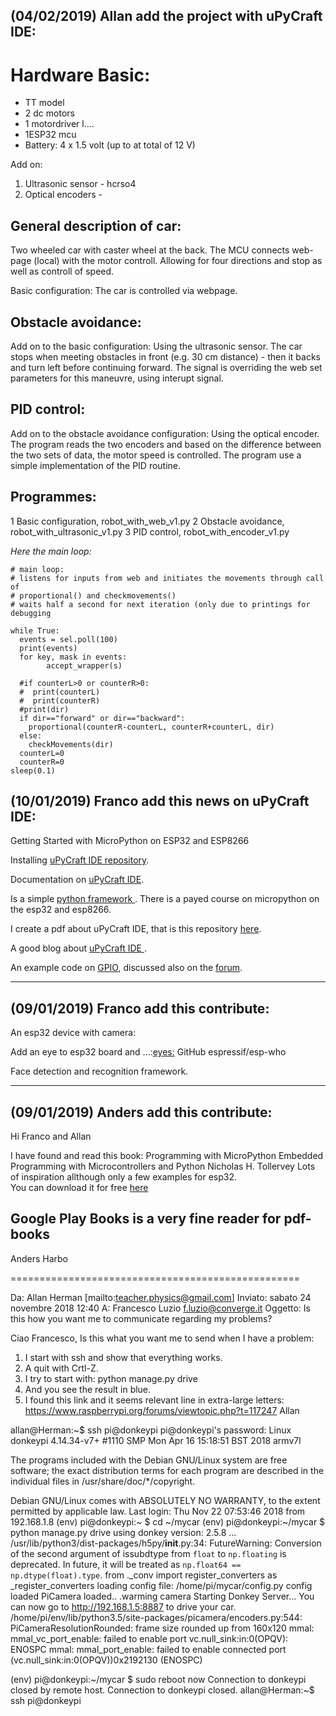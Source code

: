 

(04/02/2019) Allan  add  the project with uPyCraft IDE:
---------------------------------------------


Hardware Basic:
==============
* TT model
* 2 dc motors
* 1 motordriver l....
* 1ESP32 mcu
* Battery: 4 x 1.5 volt (up to at total of 12 V)

Add on:
1. Ultrasonic sensor - hcrso4
2. Optical encoders - 

General description of car:
--------------------------
Two wheeled car with caster wheel at the back.
The MCU connects web-page (local) with the motor controll. 
Allowing for four directions and stop as well as controll of speed.

Basic configuration:
The car is controlled via webpage. 

Obstacle avoidance:
-------------------
Add on to the basic configuration: Using the ultrasonic sensor. 
The car stops when meeting obstacles in front (e.g. 30 cm distance) - then 
it backs and turn left before continuing forward. The signal is 
overriding the web set parameters for this maneuvre, using interupt signal.

PID control:
------------
Add on to the obstacle avoidance configuration: Using the optical encoder. 
The program reads the two encoders and based on the difference between 
the two sets of data, the motor speed is controlled. 
The program use a simple implementation of the PID routine.

Programmes:
-----------
1 Basic configuration, robot_with_web_v1.py
2 Obstacle avoidance, robot_with_ultrasonic_v1.py
3 PID control, robot_with_encoder_v1.py
 
*Here the main loop:*
~~~~
# main loop:
# listens for inputs from web and initiates the movements through call of 
# proportional() and checkmovements()
# waits half a second for next iteration (only due to printings for debugging

while True:
  events = sel.poll(100)
  print(events)
  for key, mask in events:
        accept_wrapper(s)
  
  #if counterL>0 or counterR>0:
  #  print(counterL)
  #  print(counterR)
  #print(dir)
  if dir=="forward" or dir=="backward":
    proportional(counterR-counterL, counterR+counterL, dir)
  else:
    checkMovements(dir)  
  counterL=0
  counterR=0
sleep(0.1)
~~~~


(10/01/2019) Franco add  this news on uPyCraft IDE:
---------------------------------------------


Getting Started with MicroPython on ESP32 and ESP8266

Installing [uPyCraft IDE  repository](https://github.com/DFRobot/uPyCraft).

Documentation on [uPyCraft IDE](http://docs.dfrobot.com/upycraft/).

Is a simple  [python framework ](https://randomnerdtutorials.com/getting-started-micropython-esp32-esp8266/).
There is a payed course on micropython on the esp32 and esp8266.

I create a pdf about uPyCraft IDE, that is this repository [here](https://github.com/scarimp/allan_donkey_car/blob/master/uPyCraft%20IDE_MicroPython%20on%20ESP32%20and%20ESP8266.pdf).

A good blog about [uPyCraft IDE ](https://techtutorialsx.com/2017/07/20/esp32-micropython-getting-started-with-the-upycraft-ide/).

An example code on [GPIO](https://randomnerdtutorials.com/micropython-gpios-esp32-esp8266/), discussed also on the [forum](https://www.dfrobot.com/forum/viewtopic.php?f=20&t=16123).


----------------------------------------------------------------------------------------------------------
(09/01/2019) Franco add  this contribute:
---------------------------------------------
An esp32 device with camera:

Add an eye to esp32 board and ...:[eyes:](https://github.com/espressif/esp-who/blob/master/docs/en/get-started/ESP-EYE_V2.0_Getting_Started_Guide.md)
GitHub espressif/esp-who

Face detection and recognition framework. 

---------------------------------------------

(09/01/2019) Anders add  this contribute:
------------------------------------------
Hi Franco and Allan

I have found and read this book: 
Programming with MicroPython Embedded Programming with Microcontrollers and Python Nicholas H. Tollervey
Lots of inspiration allthough only a few examples for esp32.  
You can download it for free [here](http://www.allitebooks.in/programming-with-micropython/)


Google Play Books is a very fine reader for pdf-books
-- 
Anders Harbo

==================================================


Da: Allan Herman [mailto:teacher.physics@gmail.com] 
Inviato: sabato 24 novembre 2018 12:40
A: Francesco Luzio <f.luzio@converge.it>
Oggetto: Is this how you want me to communicate regarding my problems?

Ciao Francesco,
Is this what you want me to send when I have a problem:
1) I start with ssh and show that everything works.
2) A quit with Crtl-Z.
3) I try to start with: python manage.py drive
4) And you see the result in blue.
5) I found this link and it seems relevant line in extra-large letters:
https://www.raspberrypi.org/forums/viewtopic.php?t=117247
Allan


allan@Herman:~$ ssh pi@donkeypi
pi@donkeypi's password: 
Linux donkeypi 4.14.34-v7+ #1110 SMP Mon Apr 16 15:18:51 BST 2018 armv7l

The programs included with the Debian GNU/Linux system are free software;
the exact distribution terms for each program are described in the
individual files in /usr/share/doc/*/copyright.

Debian GNU/Linux comes with ABSOLUTELY NO WARRANTY, to the extent
permitted by applicable law.
Last login: Thu Nov 22 07:53:46 2018 from 192.168.1.8
(env) pi@donkeypi:~ $ cd ~/mycar
(env) pi@donkeypi:~/mycar $ python manage.py drive
using donkey version: 2.5.8 ...
/usr/lib/python3/dist-packages/h5py/__init__.py:34: FutureWarning: Conversion of the second argument of issubdtype from `float` to `np.floating` is deprecated. In future, it will be treated as `np.float64 == np.dtype(float).type`.
  from ._conv import register_converters as _register_converters
loading config file: /home/pi/mycar/config.py
config loaded
PiCamera loaded.. .warming camera
Starting Donkey Server...
You can now go to http://192.168.1.5:8887 to drive your car.
/home/pi/env/lib/python3.5/site-packages/picamera/encoders.py:544: PiCameraResolutionRounded: frame size rounded up from 160x120 
mmal: mmal_vc_port_enable: failed to enable port 
vc.null_sink:in:0(OPQV): ENOSPC
mmal: mmal_port_enable: failed to enable connected port (vc.null_sink:in:0(OPQV))0x2192130 (ENOSPC)

(env) pi@donkeypi:~/mycar $ sudo reboot now
Connection to donkeypi closed by remote host.
Connection to donkeypi closed.
allan@Herman:~$ ssh pi@donkeypi
